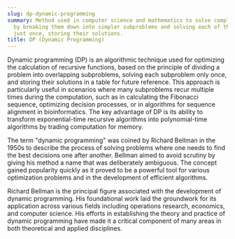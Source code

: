 ```yaml
---
slug: dp-dynamic-programming
summary: Method used in computer science and mathematics to solve complex problems
  by breaking them down into simpler subproblems and solving each of these subproblems
  just once, storing their solutions.
title: DP (Dynamic Programming)
---
```


Dynamic programming (DP) is an algorithmic technique used for optimizing the calculation of recursive functions, based on the principle of dividing a problem into overlapping subproblems, solving each subproblem only once, and storing their solutions in a table for future reference. This approach is particularly useful in scenarios where many subproblems recur multiple times during the computation, such as in calculating the Fibonacci sequence, optimizing decision processes, or in algorithms for sequence alignment in bioinformatics. The key advantage of DP is its ability to transform exponential-time recursive algorithms into polynomial-time algorithms by trading computation for memory.

The term "dynamic programming" was coined by Richard Bellman in the 1950s to describe the process of solving problems where one needs to find the best decisions one after another. Bellman aimed to avoid scrutiny by giving his method a name that was deliberately ambiguous. The concept gained popularity quickly as it proved to be a powerful tool for various optimization problems and in the development of efficient algorithms.

Richard Bellman is the principal figure associated with the development of dynamic programming. His foundational work laid the groundwork for its application across various fields including operations research, economics, and computer science. His efforts in establishing the theory and practice of dynamic programming have made it a critical component of many areas in both theoretical and applied disciplines.